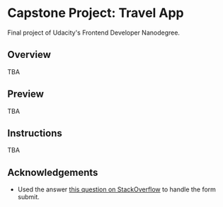 # Capstone Project: Travel App

Final project of Udacity's Frontend Developer Nanodegree. 

## Overview

TBA

## Preview

TBA

## Instructions

TBA

## Acknowledgements
- Used the answer [this question on StackOverflow](https://stackoverflow.com/questions/37487826/send-form-data-to-javascript-on-submit) to handle the form submit.


